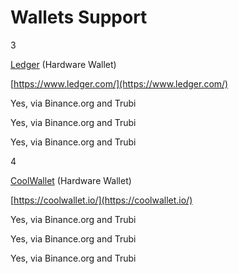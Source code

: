 # Wallets Support

3

​[Ledger](https://docs.binance.org/wallets/ledger.html) \(Hardware Wallet\)

​[https://www.ledger.com/](https://www.ledger.com/)​

Yes, via Binance.org and Trubi

Yes, via Binance.org and Trubi

Yes, via Binance.org and Trubi

4

​[CoolWallet](https://docs.binance.org/wallets/cool-wallet.html) \(Hardware Wallet\)

​[https://coolwallet.io/](https://coolwallet.io/)​

Yes, via Binance.org and Trubi

Yes, via Binance.org and Trubi

Yes, via Binance.org and Trubi


